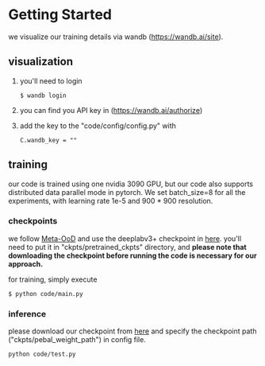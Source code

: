 # Getting Started

we visualize our training details via wandb (https://wandb.ai/site).

## visualization

1) you'll need to login
   ```shell 
   $ wandb login
   ```
2) you can find you API key in (https://wandb.ai/authorize)

3) add the key to the "code/config/config.py" with
   ```shell
   C.wandb_key = ""
   ```

## training

our code is trained using one nvidia 3090 GPU, but our code also supports distributed data parallel mode in pytorch. We
set batch_size=8 for all the experiments, with learning rate 1e-5 and 900 * 900 resolution.

### checkpoints

we follow [Meta-OoD](https://github.com/robin-chan/meta-ood) and use the deeplabv3+ checkpoint
in [here](https://github.com/NVIDIA/semantic-segmentation/tree/sdcnet). you'll need to put it in "ckpts/pretrained_ckpts" directory, and
**please note that downloading the checkpoint before running the code is necessary for our approach.**

for training, simply execute

```shell 
$ python code/main.py 
```

### inference

please download our checkpoint
from [here](https://drive.google.com/file/d/12CebI1TlgF724-xvI3vihjbIPPn5Icpm/view?usp=sharing) and specify the
checkpoint path ("ckpts/pebal_weight_path") in config file.

```shell
python code/test.py
```
